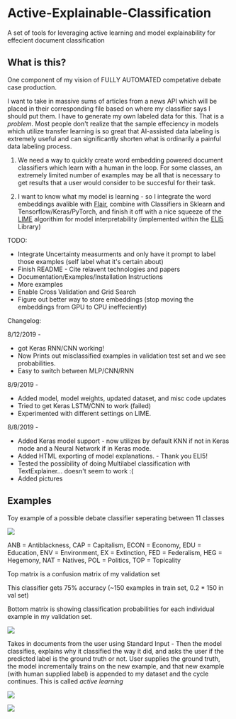 # Active-Explainable-Classification
A set of tools for leveraging active learning and model explainability for effecient document classification

## What is this?

One component of my vision of FULLY AUTOMATED competative debate case production. 


I want to take in massive sums of articles from a news API which will be placed in their corresponding file based on where my classifier says I should put them. I have to generate my own labeled data for this. That is a *problem*. Most people don't realize that the sample effeciency in models which utilize transfer learning is so great that AI-assisted data labeling is extremely useful and can significantly shorten what is ordinarily a painful data labeling process. 


1. We need a way to quickly create word embedding powered document classifiers which learn with a human in the loop. For some classes, an extremely limited number of examples may be all that is necessary to get results that a user would consider to be succesful for their task. 

2. I want to know what my model is learning - so I integrate the word embeddings avalible with [Flair](https://github.com/zalandoresearch/flair), combine with Classifiers in Sklearn and Tensorflow/Keras/PyTorch, and finish it off with a nice squeeze of the [LIME](https://arxiv.org/pdf/1602.04938.pdf) algorithim for model interpretability (implemented within the [ELI5](https://eli5.readthedocs.io/en/latest/index.html) Library)


TODO:
* Integrate Uncertainty measurments and only have it prompt to label those examples (self label what it's certain about) 
* Finish README - Cite relavent technologies and papers 
* Documentation/Examples/Installation Instructions 
* More examples
* Enable Cross Validation and Grid Search
* Figure out better way to store embeddings (stop moving the embeddings from GPU to CPU ineffeciently)

Changelog: 

8/12/2019 - 
* got Keras RNN/CNN working!
* Now Prints out misclassified examples in validation test set and we see probabilities. 
* Easy to switch between MLP/CNN/RNN

8/9/2019 - 
* Added model, model weights, updated dataset, and misc code updates 
* Tried to get Keras LSTM/CNN to work (failed) 
* Experimented with different settings on LIME.


8/8/2019 - 
* Added Keras model support - now utilizes by default KNN if not in Keras mode and a Neural Network if in Keras mode. 
* Added HTML exporting of model explanations. - Thank you ELI5!
* Tested the possibility of doing Multilabel classification with TextExplainer... doesn't seem to work :( 
* Added pictures

## Examples 

Toy example of a possible debate classifier seperating between 11 classes


![](https://github.com/Hellisotherpeople/Active-Explainable-Classification/blob/master/explaination2.png)

ANB = Antiblackness, CAP = Capitalism, ECON = Economy, EDU = Education, ENV = Environment, EX = Extinction, FED = Federalism, HEG = Hegemony, NAT = Natives, POL = Politics, TOP = Topicality

Top matrix is a confusion matrix of my validation set 

This classifier gets 75% accuracy (~150 examples in train set, 0.2 * 150 in val set) 

Bottom matrix is showing classification probabilities for each individual example in my validation set.

![](https://github.com/Hellisotherpeople/Active-Explainable-Classification/blob/master/conf_matrix.png)

Takes in documents from the user using Standard Input - Then the model classifies, explains why it classified the way it did, and asks the user if the predicted label is the ground truth or not. User supplies the ground truth, the model incrementally trains on the new example, and that new example (with human supplied label) is appended to my dataset and the cycle continues. This is called *active learning*

![](https://github.com/Hellisotherpeople/Active-Explainable-Classification/blob/master/explaination3.png)

![](https://github.com/Hellisotherpeople/Active-Explainable-Classification/blob/master/explaination.png)
